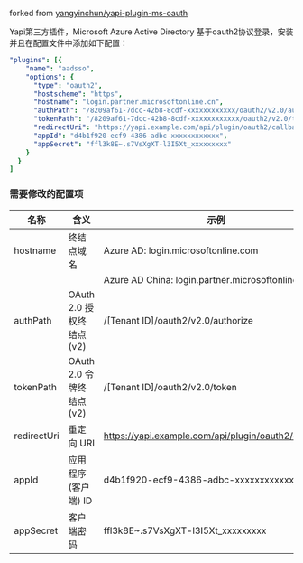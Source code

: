forked from [yangyinchun/yapi-plugin-ms-oauth](https://github.com/yangyinchun/yapi-plugin-ms-oauth)

Yapi第三方插件，Microsoft Azure Active Directory 基于oauth2协议登录，安装并且在配置文件中添加如下配置：

```yaml
"plugins": [{
    "name": "aadsso",
    "options": {
      "type": "oauth2",
      "hostscheme": "https",
      "hostname": "login.partner.microsoftonline.cn",
      "authPath": "/8209af61-7dcc-42b8-8cdf-xxxxxxxxxxxx/oauth2/v2.0/authorize",
      "tokenPath": "/8209af61-7dcc-42b8-8cdf-xxxxxxxxxxxx/oauth2/v2.0/token",
      "redirectUri": "https://yapi.example.com/api/plugin/oauth2/callback",
      "appId": "d4b1f920-ecf9-4386-adbc-xxxxxxxxxxxx",
      "appSecret": "ffl3k8E~.s7VsXgXT-l3I5Xt_xxxxxxxxx"
    }
  }
]
```

### 需要修改的配置项
名称 | 含义 | 示例
---------|-------------|----
hostname | 终结点域名 | Azure AD: login.microsoftonline.com
 　 | 　 | Azure AD China: login.partner.microsoftonline.cn
authPath | OAuth 2.0 授权终结点(v2) | /[Tenant ID]/oauth2/v2.0/authorize
tokenPath | OAuth 2.0 令牌终结点(v2) | /[Tenant ID]/oauth2/v2.0/token
redirectUri | 重定向 URI | https://yapi.example.com/api/plugin/oauth2/callback
appId | 应用程序(客户端) ID | d4b1f920-ecf9-4386-adbc-xxxxxxxxxxxx
appSecret | 客户端密码 | ffl3k8E~.s7VsXgXT-l3I5Xt_xxxxxxxxx